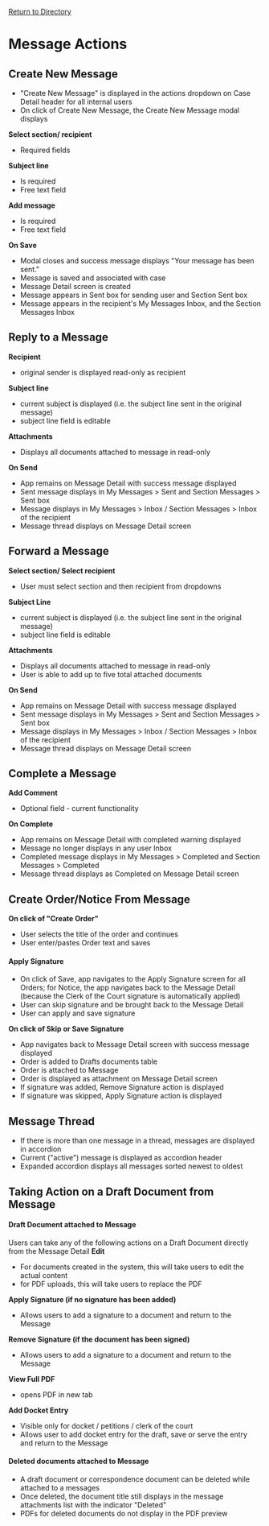 [Return to Directory](./README.md)

# Message Actions

## Create New Message
*  "Create New Message" is displayed in the actions dropdown on Case Detail header for all internal users
* On click of Create New Message, the Create New Message modal displays

**Select section/ recipient**
* Required fields

**Subject line**
* Is required
* Free text field

**Add message**
* Is required
* Free text field

**On Save**
* Modal closes and success message displays "Your message has been sent."
* Message is saved and associated with case
* Message Detail screen is created
* Message appears in Sent box for sending user and Section Sent box
* Message appears in the recipient's My Messages Inbox, and the Section Messages Inbox

## Reply to a Message
**Recipient**
* original sender is displayed read-only as recipient

**Subject line**
* current subject is displayed (i.e. the subject line sent in the original message)
* subject line field is editable

**Attachments**
* Displays all documents attached to message in read-only

**On Send**
* App remains on Message Detail with success message displayed
* Sent message displays in My Messages > Sent and Section Messages > Sent box
* Message displays in My Messages > Inbox / Section Messages > Inbox of the recipient
* Message thread displays on Message Detail screen

## Forward a Message
**Select section/ Select recipient**
* User must select section and then recipient from dropdowns

**Subject Line**
* current subject is displayed (i.e. the subject line sent in the original message)
* subject line field is editable

**Attachments**
* Displays all documents attached to message in read-only
* User is able to  add up to five total attached documents

**On Send**
* App remains on Message Detail with success message displayed
* Sent message displays in My Messages > Sent and Section Messages > Sent box
* Message displays in My Messages > Inbox / Section Messages > Inbox of the recipient
* Message thread displays on Message Detail screen

## Complete a Message
**Add Comment**
* Optional field - current functionality

**On Complete**
* App remains on Message Detail with completed warning displayed
* Message no longer displays in any user Inbox
* Completed message displays in My Messages > Completed and Section Messages > Completed
* Message thread displays as Completed on Message Detail screen

## Create Order/Notice From Message
**On click of "Create Order"**
* User selects the title of the order and continues
* User enter/pastes Order text and saves

#### Apply Signature
* On click of Save, app navigates to the Apply Signature screen for all Orders; for Notice, the app navigates back to the Message Detail (because the Clerk of the Court signature is automatically applied)
* User can skip signature and be brought back to the Message Detail
* User can apply and save signature

**On click of Skip or Save Signature**
* App navigates back to Message Detail screen with success message displayed
* Order is added to Drafts documents table
* Order is attached to Message
* Order is displayed as attachment on Message Detail screen
* If signature was added, Remove Signature action is displayed
* If signature was skipped, Apply Signature action is displayed

## Message Thread
* If there is more than one message in a thread, messages are displayed in accordion
* Current ("active") message is displayed as accordion header
* Expanded accordion displays all messages sorted newest to oldest

## Taking Action on a Draft Document from Message

#### Draft Document attached to Message
Users can take any of the  following actions on a Draft Document directly from the Message Detail
**Edit**
* For documents created in the system, this will take users to edit the actual content
* for PDF uploads, this will take users to replace the PDF

**Apply Signature (if no signature has been added)**
* Allows users to add a signature to a document and return to the Message

**Remove Signature  (if the document has been signed)**
* Allows users to add a signature to a document and return to the Message

**View Full PDF**
* opens PDF in new tab

**Add Docket Entry**
* Visible only for docket / petitions / clerk of the court
* Allows user to add docket entry for the draft, save or serve the entry and return to the Message  

#### Deleted documents attached to Message
* A draft document or correspondence document can be deleted while attached to a messages
* Once deleted, the document title still displays in the message attachments list with the indicator "Deleted"
* PDFs for deleted documents do not display in the PDF preview 
